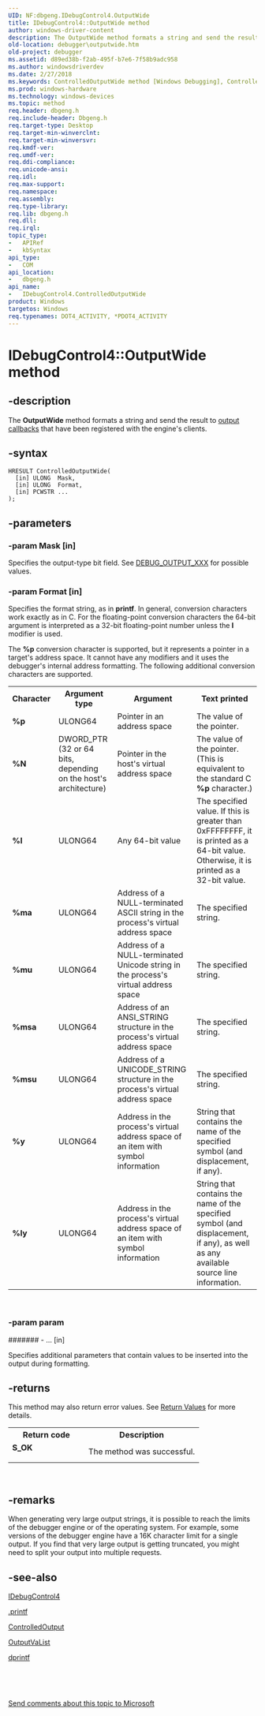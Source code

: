 ```yaml
---
UID: NF:dbgeng.IDebugControl4.OutputWide
title: IDebugControl4::OutputWide method
author: windows-driver-content
description: The OutputWide method formats a string and send the result to output callbacks that have been registered with the engine's clients.
old-location: debugger\outputwide.htm
old-project: debugger
ms.assetid: d89ed38b-f2ab-495f-b7e6-7f58b9adc958
ms.author: windowsdriverdev
ms.date: 2/27/2018
ms.keywords: ControlledOutputWide method [Windows Debugging], ControlledOutputWide method [Windows Debugging], IDebugControl4 interface, IDebugControl4, IDebugControl4 interface [Windows Debugging], ControlledOutputWide method, IDebugControl4::ControlledOutputWide, IDebugControl4::OutputWide, OutputWide,IDebugControl4.OutputWide, dbgeng/IDebugControl4::ControlledOutputWide, debugger.outputwide
ms.prod: windows-hardware
ms.technology: windows-devices
ms.topic: method
req.header: dbgeng.h
req.include-header: Dbgeng.h
req.target-type: Desktop
req.target-min-winverclnt: 
req.target-min-winversvr: 
req.kmdf-ver: 
req.umdf-ver: 
req.ddi-compliance: 
req.unicode-ansi: 
req.idl: 
req.max-support: 
req.namespace: 
req.assembly: 
req.type-library: 
req.lib: dbgeng.h
req.dll: 
req.irql: 
topic_type:
-	APIRef
-	kbSyntax
api_type:
-	COM
api_location:
-	dbgeng.h
api_name:
-	IDebugControl4.ControlledOutputWide
product: Windows
targetos: Windows
req.typenames: DOT4_ACTIVITY, *PDOT4_ACTIVITY
---
```


# IDebugControl4::OutputWide method


## -description


The <b>OutputWide</b>  method formats a string and send the result to <a href="https://msdn.microsoft.com/7a23ee09-0314-400a-8152-eef49a225427">output callbacks</a> that have been registered with the engine's clients.


## -syntax


````
HRESULT ControlledOutputWide(
  [in] ULONG  Mask,
  [in] ULONG  Format,
  [in] PCWSTR ...
);
````


## -parameters




### -param Mask [in]

Specifies the output-type bit field.  See <a href="https://msdn.microsoft.com/library/windows/hardware/ff541518">DEBUG_OUTPUT_XXX</a> for possible values.


### -param Format [in]

Specifies the format string, as in <b>printf</b>.  In general, conversion characters work exactly as in C. For the floating-point conversion characters the 64-bit argument is interpreted as a 32-bit floating-point number unless the <b>l</b>  modifier is used.

The <b>%p</b> conversion character is supported, but it represents a pointer in a target's address space.  It cannot have any modifiers and it uses the debugger's internal address formatting.  The following additional conversion characters are supported.

<table>
<tr>
<th>Character</th>
<th>Argument type</th>
<th>Argument</th>
<th>Text printed</th>
</tr>
<tr>
<td>
<b>%p</b>

</td>
<td>
ULONG64

</td>
<td>
Pointer in an address space

</td>
<td>
The value of the pointer. 

</td>
</tr>
<tr>
<td>
<b>%N</b>

</td>
<td>
DWORD_PTR (32 or 64 bits, depending on the host's architecture) 

</td>
<td>
Pointer in the host's virtual address space

</td>
<td>
The value of the pointer.  (This is equivalent to the standard C <b>%p</b> character.) 

</td>
</tr>
<tr>
<td>
<b>%I</b>

</td>
<td>
ULONG64

</td>
<td>
Any 64-bit value

</td>
<td>
The specified value.  If this is greater than 0xFFFFFFFF, it is printed as a 64-bit value. Otherwise, it is printed as a 32-bit value.

</td>
</tr>
<tr>
<td>
<b>%ma</b>

</td>
<td>
ULONG64 

</td>
<td>
Address of a NULL-terminated ASCII string in the process's virtual address space

</td>
<td>
The specified string.

</td>
</tr>
<tr>
<td>
<b>%mu</b>

</td>
<td>
ULONG64 

</td>
<td>
Address of a NULL-terminated Unicode string in the process's virtual address space

</td>
<td>
The specified string.

</td>
</tr>
<tr>
<td>
<b>%msa</b>

</td>
<td>
ULONG64 

</td>
<td>
Address of an ANSI_STRING structure in the process's virtual address space

</td>
<td>
The specified string.

</td>
</tr>
<tr>
<td>
<b>%msu</b>

</td>
<td>
ULONG64 

</td>
<td>
Address of a UNICODE_STRING structure in the process's virtual address space

</td>
<td>
The specified string.

</td>
</tr>
<tr>
<td>
<b>%y</b>

</td>
<td>
ULONG64 

</td>
<td>
Address in the process's virtual address space of an item with symbol information

</td>
<td>
String that contains the name of the specified symbol (and displacement, if any). 

</td>
</tr>
<tr>
<td>
<b>%ly</b>

</td>
<td>
ULONG64 

</td>
<td>
Address in the process's virtual address space of an item with symbol information

</td>
<td>
String that contains the name of the specified symbol (and displacement, if any), as well as any available source line information. 

</td>
</tr>
</table>
 


### -param param






####### - ... [in]

Specifies additional parameters that contain values to be inserted into the output during formatting.


## -returns



This method may also return error values.  See <a href="https://msdn.microsoft.com/713f3ee2-2f5b-415e-9908-90f5ae428b43">Return Values</a> for more details.

<table>
<tr>
<th>Return code</th>
<th>Description</th>
</tr>
<tr>
<td width="40%">
<dl>
<dt><b>S_OK</b></dt>
</dl>
</td>
<td width="60%">
The method was successful.

</td>
</tr>
</table>
 




## -remarks



When generating very large output strings, it is possible to reach the limits of the debugger engine or of the operating system.  For example, some versions of the debugger engine have a 16K character limit for a single output.  If you find that very large output is getting truncated, you might need to split your output into multiple requests.




## -see-also

<a href="..\dbgeng\nn-dbgeng-idebugcontrol4.md">IDebugControl4</a>



<a href="https://msdn.microsoft.com/library/windows/hardware/ff564716">.printf</a>



<a href="https://msdn.microsoft.com/library/windows/hardware/ff539248">ControlledOutput</a>



<a href="https://msdn.microsoft.com/library/windows/hardware/ff553280">OutputVaList</a>



<a href="..\wdbgexts\nc-wdbgexts-pwindbg_output_routine.md">dprintf</a>



 

 

<a href="mailto:wsddocfb@microsoft.com?subject=Documentation%20feedback [debugger\debugger]:%20IDebugControl4::ControlledOutputWide method%20 RELEASE:%20(2/27/2018)&amp;body=%0A%0APRIVACY STATEMENT%0A%0AWe use your feedback to improve the documentation. We don't use your email address for any other purpose, and we'll remove your email address from our system after the issue that you're reporting is fixed. While we're working to fix this issue, we might send you an email message to ask for more info. Later, we might also send you an email message to let you know that we've addressed your feedback.%0A%0AFor more info about Microsoft's privacy policy, see http://privacy.microsoft.com/en-us/default.aspx." title="Send comments about this topic to Microsoft">Send comments about this topic to Microsoft</a>

